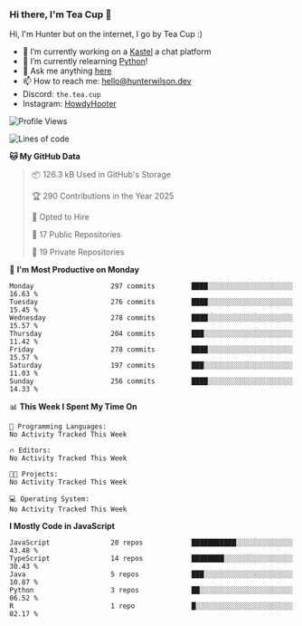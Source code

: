 ### Hi there, I'm Tea Cup 👋 

Hi, I'm Hunter but on the internet, I go by Tea Cup :)

- 🔭 I’m currently working on a [Kastel](https://github.com/KastelApp) a chat platform
- 🌱 I’m currently relearning [Python](https://github.com/TheTeaCup/CIS-3680)!
- 💬 Ask me anything [here](https://github.com/TheTeaCup/TheTeaCup/issues)
- 📫 How to reach me: [hello@hunterwilson.dev](mailto:hello@hunterwilson.dev)
- Discord: `the.tea.cup`
- Instagram: [HowdyHooter](https://instagram.com/HowdyHooter)

<!--START_SECTION:waka-->
![Profile Views](http://img.shields.io/badge/Profile%20Views-0-blue)

![Lines of code](https://img.shields.io/badge/From%20Hello%20World%20I%27ve%20Written-846.9%20thousand%20lines%20of%20code-blue)

**🐱 My GitHub Data** 

> 📦 126.3 kB Used in GitHub's Storage 
 > 
> 🏆 290 Contributions in the Year 2025
 > 
> 💼 Opted to Hire
 > 
> 📜 17 Public Repositories 
 > 
> 🔑 19 Private Repositories 
 > 
📅 **I'm Most Productive on Monday** 

```text
Monday                   297 commits         ████░░░░░░░░░░░░░░░░░░░░░   16.63 % 
Tuesday                  276 commits         ████░░░░░░░░░░░░░░░░░░░░░   15.45 % 
Wednesday                278 commits         ████░░░░░░░░░░░░░░░░░░░░░   15.57 % 
Thursday                 204 commits         ███░░░░░░░░░░░░░░░░░░░░░░   11.42 % 
Friday                   278 commits         ████░░░░░░░░░░░░░░░░░░░░░   15.57 % 
Saturday                 197 commits         ███░░░░░░░░░░░░░░░░░░░░░░   11.03 % 
Sunday                   256 commits         ████░░░░░░░░░░░░░░░░░░░░░   14.33 % 
```


📊 **This Week I Spent My Time On** 

```text
💬 Programming Languages: 
No Activity Tracked This Week

🔥 Editors: 
No Activity Tracked This Week

🐱‍💻 Projects: 
No Activity Tracked This Week

💻 Operating System: 
No Activity Tracked This Week
```

**I Mostly Code in JavaScript** 

```text
JavaScript               20 repos            ███████████░░░░░░░░░░░░░░   43.48 % 
TypeScript               14 repos            ████████░░░░░░░░░░░░░░░░░   30.43 % 
Java                     5 repos             ███░░░░░░░░░░░░░░░░░░░░░░   10.87 % 
Python                   3 repos             ██░░░░░░░░░░░░░░░░░░░░░░░   06.52 % 
R                        1 repo              █░░░░░░░░░░░░░░░░░░░░░░░░   02.17 % 
```




<!--END_SECTION:waka-->
